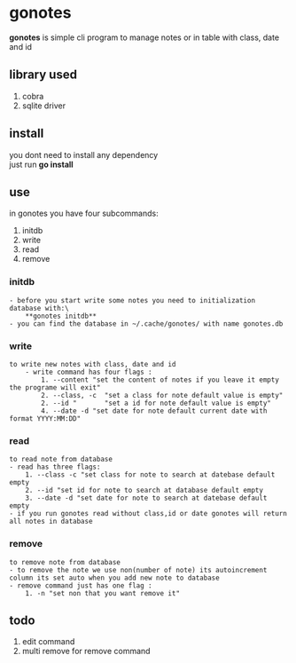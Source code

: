 # gonotes
**gonotes** is simple cli program to manage notes or in table with class, date and id 

## library used 
1. cobra
2. sqlite driver

## install 
you dont need to install any dependency\
just run **go install**

## use
in gonotes you have four subcommands: 
1. initdb
2. write
3. read
4. remove

### initdb 
    - before you start write some notes you need to initialization database with:\
        **gonotes initdb**
    - you can find the database in ~/.cache/gonotes/ with name gonotes.db
### write
    to write new notes with class, date and id 
        - write command has four flags :
            1. --content "set the content of notes if you leave it empty the programe will exit"
            2. --class, -c  "set a class for note default value is empty"
            2. --id "       "set a id for note default value is empty"
            4. --date -d "set date for note default current date with format YYYY:MM:DD"
### read 
    to read note from database 
    - read has three flags:
        1. --class -c "set class for note to search at datebase default empty
        2. --id "set id for note to search at database default empty
        3. --date -d "set date for note to search at datebase default empty
    - if you run gonotes read without class,id or date gonotes will return all notes in database
### remove
    to remove note from database 
    - to remove the note we use non(number of note) its autoincrement column its set auto when you add new note to database
    - remove command just has one flag :
        1. -n "set non that you want remove it"
## todo
1. edit command 
2. multi remove for remove command

    



